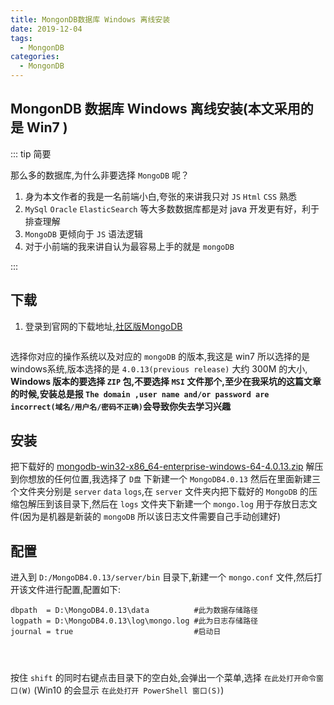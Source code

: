```yaml
---
title: MongonDB数据库 Windows 离线安装
date: 2019-12-04
tags:
  - MongonDB
categories:
  - MongonDB
---
```


## MongonDB 数据库 Windows 离线安装(本文采用的是 Win7 )

::: tip 简要

那么多的数据库,为什么非要选择 `MongoDB` 呢？

1. 身为本文作者的我是一名前端小白,夸张的来讲我只对 `JS` `Html` `CSS` 熟悉
2. `MySql` `Oracle` `ElasticSearch` 等大多数数据库都是对 java 开发更有好，利于排查理解
3. `MongoDB` 更倾向于 `JS` 语法逻辑
4. 对于小前端的我来讲自认为最容易上手的就是 `mongoDB`

:::

## 下载

1. 登录到官网的下载地址,[社区版MongoDB](https://www.mongodb.com/download-center/enterprise)

![]()

选择你对应的操作系统以及对应的 `mongoDB` 的版本,我这是 win7 所以选择的是 windows系统,版本选择的是 `4.0.13(previous release)`
大约 300M 的大小, **Windows 版本的要选择 `ZIP` 包,不要选择 `MSI` 文件那个,至少在我采坑的这篇文章的时候,安装总是报 `The domain ,user name and/or password are incorrect(域名/用户名/密码不正确)`会导致你失去学习兴趣**

## 安装

把下载好的 [mongodb-win32-x86_64-enterprise-windows-64-4.0.13.zip](https://www.mongodb.com/download-center/enterprise) 解压到你想放的任何位置,我选择了 `D盘` 下新建一个 `MongoDB4.0.13` 然后在里面新建三个文件夹分别是 `server` `data` `logs`,在 `server` 文件夹内把下载好的 `MongoDB` 的压缩包解压到该目录下,然后在 `logs` 文件夹下新建一个 `mongo.log` 用于存放日志文件(因为是机器是新装的 `mongoDB` 所以该日志文件需要自己手动创建好)

## 配置

进入到 `D:/MongoDB4.0.13/server/bin` 目录下,新建一个 `mongo.conf` 文件,然后打开该文件进行配置,配置如下:

```
dbpath  = D:\MongoDB4.0.13\data          #此为数据存储路径
logpath = D:\MongoDB4.0.13\log\mongo.log #此为日志存储路径
journal = true                           #启动日




```








按住 `shift` 的同时右键点击目录下的空白处,会弹出一个菜单,选择 `在此处打开命令窗口(W)` (Win10 的会显示 `在此处打开 PowerShell 窗口(S)`)